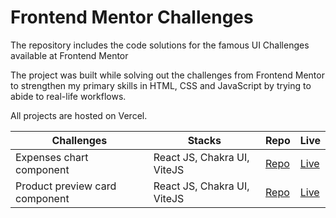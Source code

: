 # Frontend Mentor Challenges

The repository includes the code solutions for the famous UI Challenges available at Frontend Mentor

The project was built while solving out the challenges from Frontend Mentor to strengthen my primary skills in HTML, CSS and JavaScript
by trying to abide to real-life workflows.

All projects are hosted on Vercel.

| Challenges                     | Stacks                      | Repo                                                                                                        | Live                                                               |
|--------------------------------|-----------------------------|-------------------------------------------------------------------------------------------------------------|--------------------------------------------------------------------|
| Expenses chart component       | React JS, Chakra UI, ViteJS | [Repo](https://github.com/dreyfus92/Frontend-Mentor-Solution/tree/main/expenses-chart-component-main)       | [Live](https://expenses-chart-component-main-theta.vercel.app/)    |
| Product preview card component | React JS, Chakra UI, ViteJS | [Repo](https://github.com/dreyfus92/Frontend-Mentor-Solution/tree/main/product-preview-card-component-main) | [Live](https://product-preview-card-component-main-pi.vercel.app/) |


